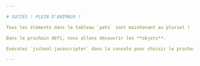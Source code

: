 ```yaml
---

# SUCCÈS ! PLEIN D'ANIMAUX !

Tous les éléments dans le tableau `pets` sont maintenant au pluriel !

Dans le prochain défi, nous allons découvrir les **objets**.

Exécutez `jschool-javascripter` dans la console pour choisir le prochain défi.

---
```

